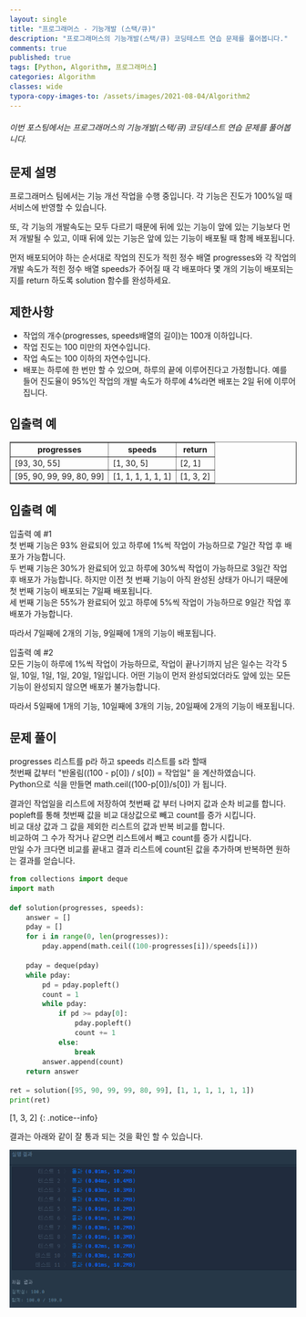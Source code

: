 ```yaml
---
layout: single
title: "프로그래머스 - 기능개발 (스택/큐)"
description: "프로그래머스의 기능개발(스택/큐) 코딩테스트 연습 문제를 풀어봅니다."
comments: true
published: true
tags: [Python, Algorithm, 프로그래머스]
categories: Algorithm
classes: wide
typora-copy-images-to: /assets/images/2021-08-04/Algorithm2
---
```


###### 이번 포스팅에서는 프로그래머스의 기능개발(스택/큐) 코딩테스트 연습 문제를 풀어봅니다.

## 문제 설명
프로그래머스 팀에서는 기능 개선 작업을 수행 중입니다. 각 기능은 진도가 100%일 때 서비스에 반영할 수 있습니다.<br>

또, 각 기능의 개발속도는 모두 다르기 때문에 뒤에 있는 기능이 앞에 있는 기능보다 먼저 개발될 수 있고, 이때 뒤에 있는 기능은 앞에 있는 기능이 배포될 때 함께 배포됩니다.<br>

먼저 배포되어야 하는 순서대로 작업의 진도가 적힌 정수 배열 progresses와 각 작업의 개발 속도가 적힌 정수 배열 speeds가 주어질 때 각 배포마다 몇 개의 기능이 배포되는지를 return 하도록 solution 함수를 완성하세요.<br>

## 제한사항
- 작업의 개수(progresses, speeds배열의 길이)는 100개 이하입니다.
- 작업 진도는 100 미만의 자연수입니다.
- 작업 속도는 100 이하의 자연수입니다.
- 배포는 하루에 한 번만 할 수 있으며, 하루의 끝에 이루어진다고 가정합니다. 예를 들어 진도율이 95%인 작업의 개발 속도가 하루에 4%라면 배포는 2일 뒤에 이루어집니다.

## 입출력 예
<table border=1>
    <tr><th>progresses</th><th>speeds</th><th>return</th></tr>
    <tr><td>[93, 30, 55]</td><td>[1, 30, 5]</td><td>[2, 1]</td></tr>
    <tr><td>[95, 90, 99, 99, 80, 99]</td><td>[1, 1, 1, 1, 1, 1]	</td><td>[1, 3, 2]</td></tr>
</table>

## 입출력 예
입출력 예 #1<br>
첫 번째 기능은 93% 완료되어 있고 하루에 1%씩 작업이 가능하므로 7일간 작업 후 배포가 가능합니다.<br>
두 번째 기능은 30%가 완료되어 있고 하루에 30%씩 작업이 가능하므로 3일간 작업 후 배포가 가능합니다. 하지만 이전 첫 번째 기능이 아직 완성된 상태가 아니기 때문에 첫 번째 기능이 배포되는 7일째 배포됩니다.<br>
세 번째 기능은 55%가 완료되어 있고 하루에 5%씩 작업이 가능하므로 9일간 작업 후 배포가 가능합니다.<br>

따라서 7일째에 2개의 기능, 9일째에 1개의 기능이 배포됩니다.<br>

입출력 예 #2<br>
모든 기능이 하루에 1%씩 작업이 가능하므로, 작업이 끝나기까지 남은 일수는 각각 5일, 10일, 1일, 1일, 20일, 1일입니다. 어떤 기능이 먼저 완성되었더라도 앞에 있는 모든 기능이 완성되지 않으면 배포가 불가능합니다.<br>

따라서 5일째에 1개의 기능, 10일째에 3개의 기능, 20일째에 2개의 기능이 배포됩니다.<br>

## 문제 풀이
progresses 리스트를 p라 하고 speeds 리스트를 s라 할때<br>
첫번째 값부터 "반올림((100 - p[0]) / s[0]) = 작업일" 을 계산하였습니다.<br>
Python으로 식을 만들면 math.ceil((100-p[0])/s[0]) 가 됩니다. <br>

결과인 작업일을 리스트에 저장하여 첫번째 값 부터 나머지 값과 순차 비교를 합니다.<br>
popleft를 통해 첫번째 값을 비교 대상값으로 빼고 count를 증가 시킵니다.<br>
비교 대상 값과 그 값을 제외한 리스트의 값과 반복 비교를 합니다.<br> 
비교하여 그 수가 작거나 같으면 리스트에서 빼고 count를 증가 시킵니다.<br>
만일 수가 크다면 비교를 끝내고 결과 리스트에 count된 값을 추가하며 반복하면 원하는 결과를 얻습니다.<br>


```python
from collections import deque
import math

def solution(progresses, speeds):
    answer = []
    pday = []
    for i in range(0, len(progresses)):
        pday.append(math.ceil((100-progresses[i])/speeds[i]))
        
    pday = deque(pday)
    while pday:
        pd = pday.popleft()
        count = 1
        while pday:
            if pd >= pday[0]:
                pday.popleft()
                count += 1
            else:
                break
        answer.append(count)
    return answer

ret = solution([95, 90, 99, 99, 80, 99], [1, 1, 1, 1, 1, 1])
print(ret)
```

[1, 3, 2]
{: .notice--info}
    

결과는 아래와 같이 잘 통과 되는 것을 확인 할 수 있습니다.<br>
<center>
<img src="/assets/images/2021-08-04/Algorithm2/1.png" alt="1"/>
</center>